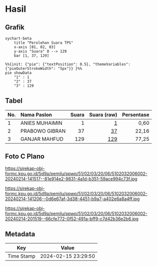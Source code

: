 # Hasil

## Grafik

```mermaid
xychart-beta
    title "Perolehan Suara TPS"
    x-axis [01, 02, 03]
    y-axis "Suara" 0 --> 129
    bar [1, 37, 129]
```

```mermaid
%%{init: {"pie": {"textPosition": 0.5}, "themeVariables": {"pieOuterStrokeWidth": "5px"}} }%%
pie showData
    "1" : 1
    "2" : 37
    "3" : 129
```

## Tabel

| No. | Nama Paslon    | Suara | Suara (raw) | Persentase |
|:--- |:-------------- | -----:| -----------:| ----------:|
| 1   | ANIES MUHAIMIN | 1     | [1][p-1]    | 0,60       |
| 2   | PRABOWO GIBRAN | 37    | [37][p-2]   | 22,16      |
| 3   | GANJAR MAHFUD  | 129   | [129][p-3]  | 77,25      |


[p-1]: https://github.com/gigit-pemilu/pemilu-2024-51-bali/blob/main/pilpres/hitung-suara/sub/51-bali/sub/02-tabanan/sub/03-selemadeg-barat/sub/2006-lumbung-kauh/sub/002-tps/sub/paslon-1.txt
[p-2]: https://github.com/gigit-pemilu/pemilu-2024-51-bali/blob/main/pilpres/hitung-suara/sub/51-bali/sub/02-tabanan/sub/03-selemadeg-barat/sub/2006-lumbung-kauh/sub/002-tps/sub/paslon-2.txt
[p-3]: https://github.com/gigit-pemilu/pemilu-2024-51-bali/blob/main/pilpres/hitung-suara/sub/51-bali/sub/02-tabanan/sub/03-selemadeg-barat/sub/2006-lumbung-kauh/sub/002-tps/sub/paslon-3.txt

## Foto C Plano

https://sirekap-obj-formc.kpu.go.id/5d9a/pemilu/ppwp/51/02/03/20/06/5102032006002-20240214-141517--81e914e2-9831-4a1d-b351-59ace994c73f.jpg

https://sirekap-obj-formc.kpu.go.id/5d9a/pemilu/ppwp/51/02/03/20/06/5102032006002-20240214-141206--0d6e67af-3d38-4451-b9a7-a402e6a8a4ff.jpg

https://sirekap-obj-formc.kpu.go.id/5d9a/pemilu/ppwp/51/02/03/20/06/5102032006002-20240214-201519--66cfe772-0f52-491a-bff9-c7d42b36e2b6.jpg


## Metadata

| Key        | Value               |
| ---------- | ------------------- |
| Time Stamp | 2024-02-15 23:29:50 |



